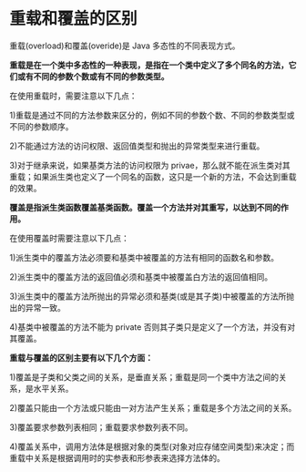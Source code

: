 # 重载和覆盖的区别

重载(overload)和覆盖(overide)是 Java 多态性的不同表现方式。

**重载是在一个类中多态性的一种表现，是指在一个类中定义了多个同名的方法，它们或有不同的参数个数或有不同的参数类型。**

在使用重载时，需要注意以下几点：

1)重载是通过不同的方法参数来区分的，例如不同的参数个数、不同的参数类型或不同的参数顺序。

2)不能通过方法的访问权限、返回值类型和抛出的异常类型来进行重载。

3)对于继承来说，如果基类方法的访问权限为 privae，那么就不能在派生类对其重载；如果派生类也定义了一个同名的函数，这只是一个新的方法，不会达到重载的效果。

**覆盖是指派生类函数覆盖基类函数。覆盖一个方法并对其重写，以达到不同的作用。**

在使用覆盖时需要注意以下几点：

1)派生类中的覆盖方法必须要和基类中被覆盖的方法有相同的函数名和参数。

2)派生类中的覆盖方法的返回值必须和基类中被覆盖白方法的返回值相同。

3)派生类中的覆盖方法所抛出的异常必须和基类(或是其子类)中被覆盖的方法所抛出的异常一致。

4)基类中被覆盖的方法不能为 private 否则其子类只是定义了一个方法，并没有对其覆盖。

**重载与覆盖的区别主要有以下几个方面：**

1)覆盖是子类和父类之间的关系，是垂直关系；重载是同一个类中方法之间的关系，是水平关系。

2)覆盖只能由一个方法或只能由一对方法产生关系；重载是多个方法之间的关系。

3)覆盖要求参数列表相同；重载要求参数列表不同。

4)覆盖关系中，调用方法体是根据对象的类型(对象对应存储空间类型)来决定；而重载中关系是根据调用时的实参表和形参表来选择方法体的。
